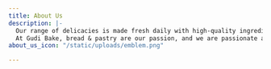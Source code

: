 ```yaml
---
title: About Us
description: |-
  Our range of delicacies is made fresh daily with high-quality ingredients, handcrafted to perfection to offer delicious breads and pastries each day.
  At Gudi Bake, bread & pastry are our passion, and we are passionate about serving the best to you.
about_us_icon: "/static/uploads/emblem.png"

---
```

